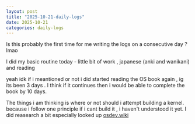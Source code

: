 ```yaml
---
layout: post
title: "2025-10-21-daily-logs"
date: 2025-10-21
categories: daily-logs
---
```



Is this probably the first time for me writing the logs on a consecutive day ? lmao

I did my basic routine today - little bit of work , japanese (anki and wanikani) and reading

yeah idk if i meantioned or not i did started reading the OS book again , ig its been 3 days .
I think if it continues then i would be able to complete the book by 10 days.

The things i am thinking is where or not should i attempt building a kernel. because i follow one principle if i cant build it , i haven't understood it yet. I did reasearch a bit especially looked up [osdev.wiki](pos)